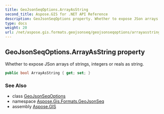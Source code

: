 ```yaml
---
title: GeoJsonSeqOptions.ArrayAsString
second_title: Aspose.GIS for .NET API Reference
description: GeoJsonSeqOptions property. Whether to expose JSon arrays of strings integers or reals as string
type: docs
weight: 20
url: /net/aspose.gis.formats.geojsonseq/geojsonseqoptions/arrayasstring/
---
```

## GeoJsonSeqOptions.ArrayAsString property

Whether to expose JSon arrays of strings, integers or reals as string.

```csharp
public bool ArrayAsString { get; set; }
```

### See Also

* class [GeoJsonSeqOptions](../)
* namespace [Aspose.Gis.Formats.GeoJsonSeq](../../geojsonseqoptions/)
* assembly [Aspose.GIS](../../../)


